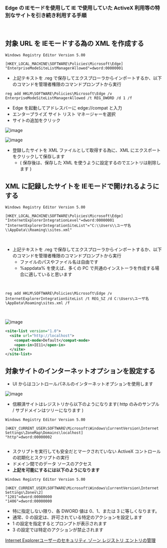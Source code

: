 ### Edge の IEモードを使用して IE で使用していた ActiveX 利用等の特別なサイトを引き続き利用する手順

<br>

## 対象 URL を IEモードする為の XML を作成する
```
Windows Registry Editor Version 5.00

[HKEY_LOCAL_MACHINE\SOFTWARE\Policies\Microsoft\Edge]
"EnterpriseModeSiteListManagerAllowed"=dword:00000001

```

- 上記テキストを .reg で保存してエクスプローラからインポートするか、以下のコマンドを管理者権限のコマンドプロンプトから実行

```
reg add HKLM\SOFTWARE\Policies\Microsoft\Edge /v EnterpriseModeSiteListManagerAllowed /t REG_DWORD /d 1 /f
```

- Edge を起動してアドレスバーに edge://compat と入力
- エンタープライズ サイト リスト マネージャーを選択
- サイトの追加をクリック

![image](https://user-images.githubusercontent.com/1501327/151492507-56006468-02af-4f8b-9738-c2a4498bb7a6.png)

![image](https://user-images.githubusercontent.com/1501327/151492626-61115803-f1d0-48d3-ad8f-5108e5443ee4.png)

- 登録したサイトを XML ファイルとして取得する為に、XML にエクスポートをクリックして保存します
  - ( 保存後は、保存した XML を使うように設定するのでエントリは削除します )

## XML に記録したサイトを IEモードで開けれるようにする
```
Windows Registry Editor Version 5.00

[HKEY_LOCAL_MACHINE\SOFTWARE\Policies\Microsoft\Edge]
"InternetExplorerIntegrationLevel"=dword:00000001
"InternetExplorerIntegrationSiteList"="C:\\Users\\ユーザ名\\AppData\\Roaming\\sites.xml"

```

<br>

- 上記テキストを .reg で保存してエクスプローラからインポートするか、以下のコマンドを管理者権限のコマンドプロンプトから実行
  - ファイルのパスやファイル名は自由です
  - %appdata% を使えば、多くの PC で共通のインストーラを作成する場合に適していると思います

<br>

```
reg add HKLM\SOFTWARE\Policies\Microsoft\Edge /v InternetExplorerIntegrationSiteList /t REG_SZ /d C:\Users\ユーザ名\AppData\Roaming\sites.xml /f
```

<br>

![image](https://user-images.githubusercontent.com/1501327/151495246-3e7c82bf-b7be-43b2-87c9-db4df1ec1104.png)

```xml
<site-list version="1.0">
  <site url="http://localhost">
    <compat-mode>Default</compat-mode>
    <open-in>IE11</open-in>
  </site>
</site-list>
```

## 対象サイトのインターネットオプションを設定する

- UI からはコントロールパネルのインターネットオプションを使用します

![image](https://user-images.githubusercontent.com/1501327/151499552-5764f687-adbc-473f-9c2f-ff8075090544.png)


- 信頼済サイトはレジストリから以下のようになります( http のみのサンプル / サブドメインはツリーになります )
```
Windows Registry Editor Version 5.00

[HKEY_CURRENT_USER\SOFTWARE\Microsoft\Windows\CurrentVersion\Internet Settings\ZoneMap\Domains\localhost]
"http"=dword:00000002


```

- スクリプトを実行しても安全だとマークされていない ActiveX コントロールの初期化とスクリプトの実行
- ドメイン間でのデータ ソースのアクセス
- **上記を可能にするには以下のようになります**

```
Windows Registry Editor Version 5.00

[HKEY_CURRENT_USER\SOFTWARE\Microsoft\Windows\CurrentVersion\Internet Settings\Zones\2]
"1201"=dword:00000000
"1406"=dword:00000000

```

- 特に指定しない限り、各 DWORD 値は 0、1、または 3 に等しくなります。 
- 通常、0 の設定は、許可されている特定のアクションを設定します
- 1 の設定を指定するとプロンプトが表示されます
- 3 の設定では特定のアクションが禁止されます

[Internet Explorerユーザーのセキュリティ ゾーン レジストリ エントリの管理](https://docs.microsoft.com/ja-JP/troubleshoot/developer/browsers/security-privacy/ie-security-zones-registry-entries)
